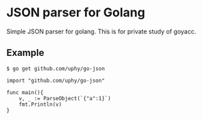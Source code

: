 # JSON parser for Golang

Simple JSON parser for golang.
This is for private study of goyacc.

## Example

```console
$ go get github.com/uphy/go-json
```

```golang
import "github.com/uphy/go-json"

func main(){
    v, _ := ParseObject(`{"a":1}`)
    fmt.Println(v)
}
```